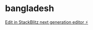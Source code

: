 # bangladesh

[Edit in StackBlitz next generation editor ⚡️](https://stackblitz.com/~/github.com/RDMaal/bangladesh)